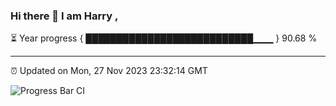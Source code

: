 ### Hi there 👋 I am Harry , 

⏳ Year progress { ███████████████████████████▁▁▁ } 90.68 %

---

⏰ Updated on Mon, 27 Nov 2023 23:32:14 GMT

![Progress Bar CI](https://github.com/duykhang68/duykhang68/workflows/Progress%20Bar%20CI/badge.svg)
